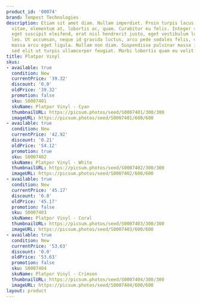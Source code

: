 ```yaml
---
product_id: '00074'
brand: Tempest Technologies
description: Etiam sit amet diam. Nullam imperdiet. Proin turpis lacus, scelerisque
  vitae, elementum at, lobortis ac, quam. Curabitur eu felis. Integer semper, nisi
  eget suscipit eleifend, erat nisl hendrerit justo, eget vestibulum lorem justo ac
  leo. Ut accumsan, neque id gravida luctus, arcu pede sodales felis, vel blandit
  massa arcu eget ligula. Nullam non diam. Suspendisse pulvinar massa in metus. Duis
  sed elit ut turpis ullamcorper feugiat. Morbi lobortis quam eu velit.
title: Platpor Vinyl
skus:
- available: true
  condition: New
  currentPrice: '39.32'
  discount: '0.0'
  oldPrice: '39.32'
  promotion: false
  sku: S0007401
  skuName: Platpor Vinyl - Cyan
  thumbnailURL: https://picsum.photos/seed/S0007401/300/300
  imageURL: https://picsum.photos/seed/S0007401/600/600
- available: true
  condition: New
  currentPrice: '42.92'
  discount: '0.21'
  oldPrice: '54.12'
  promotion: true
  sku: S0007402
  skuName: Platpor Vinyl - White
  thumbnailURL: https://picsum.photos/seed/S0007402/300/300
  imageURL: https://picsum.photos/seed/S0007402/600/600
- available: true
  condition: New
  currentPrice: '45.17'
  discount: '0.0'
  oldPrice: '45.17'
  promotion: false
  sku: S0007403
  skuName: Platpor Vinyl - Coral
  thumbnailURL: https://picsum.photos/seed/S0007403/300/300
  imageURL: https://picsum.photos/seed/S0007403/600/600
- available: true
  condition: New
  currentPrice: '53.63'
  discount: '0.0'
  oldPrice: '53.63'
  promotion: false
  sku: S0007404
  skuName: Platpor Vinyl - Crimson
  thumbnailURL: https://picsum.photos/seed/S0007404/300/300
  imageURL: https://picsum.photos/seed/S0007404/600/600
layout: product
---
```

